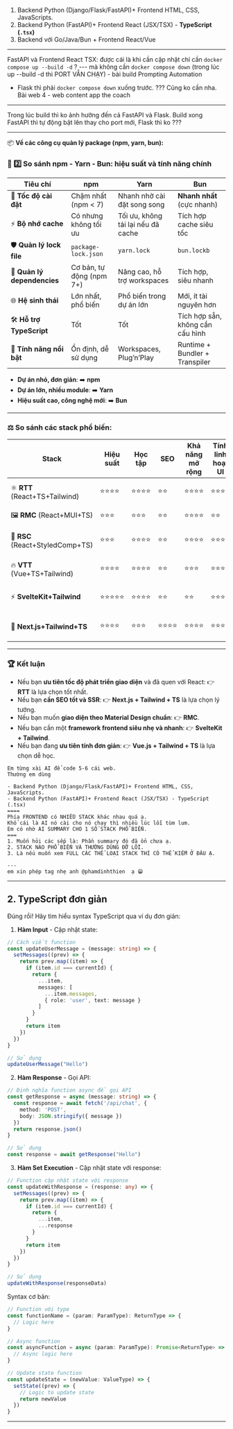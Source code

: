 
1. Backend Python (Django/Flask/FastAPI)+ Frontend HTML, CSS, JavaScripts. 
2.  Backend Python (FastAPI)+ Frontend React (JSX/TSX) - **TypeScript (`.tsx`)**
3. Backend với Go/Java/Bun + Frontend React/Vue
---
FastAPI và Frontend React TSX: được cái là khi cần cập nhật chỉ cần `docker compose up --build -d` ? --- mà không cần `docker compose down` (trong lúc up --build -d thì PORT VẪN CHẠY)  - bài build Prompting Automation
- Flask thì phải `docker compose down` xuống trước. ??? Cũng ko cần nha. Bài web 4 - web content app the coach
---
Trong lúc build thì ko ảnh hưởng đến cả FastAPI và Flask. 
Build xong FastAPI thì tự động bật lên thay cho port mới, Flask thì ko ???

---
📦 **Về các công cụ quản lý package (npm, yarn, bun):**

### 🚀 **2️⃣ So sánh npm - Yarn - Bun: hiệu suất và tính năng chính**

|Tiêu chí|**npm**|**Yarn**|**Bun**|
|---|---|---|---|
|🎯 **Tốc độ cài đặt**|Chậm nhất (npm < 7)|Nhanh nhờ cài đặt song song|**Nhanh nhất** (cực nhanh)|
|⚡ **Bộ nhớ cache**|Có nhưng không tối ưu|Tối ưu, không tải lại nếu đã cache|Tích hợp cache siêu tốc|
|🛡️ **Quản lý lock file**|`package-lock.json`|`yarn.lock`|`bun.lockb`|
|🔧 **Quản lý dependencies**|Cơ bản, tự động (npm 7+)|Nâng cao, hỗ trợ workspaces|Tích hợp, siêu nhanh|
|🌐 **Hệ sinh thái**|Lớn nhất, phổ biến|Phổ biến trong dự án lớn|Mới, ít tài nguyên hơn|
|🛠️ **Hỗ trợ TypeScript**|Tốt|Tốt|Tích hợp sẵn, không cần cấu hình|
|🌟 **Tính năng nổi bật**|Ổn định, dễ sử dụng|Workspaces, Plug’n’Play|Runtime + Bundler + Transpiler|

- **Dự án nhỏ, đơn giản**: ➡️ **npm**
- **Dự án lớn, nhiều module**: ➡️ **Yarn**
- **Hiệu suất cao, công nghệ mới**: ➡️ **Bun**

---
### ⚖️ **So sánh các stack phổ biến:**

| **Stack**                        | **Hiệu suất** | **Học tập** | **SEO** | **Khả năng mở rộng** | **Tính linh hoạt UI** | **Phù hợp cho**          |
| -------------------------------- | ------------- | ----------- | ------- | -------------------- | --------------------- | ------------------------ |
| ⚛️ **RTT** (React+TS+Tailwind)   | ⭐⭐⭐⭐          | ⭐⭐⭐⭐        | ⭐⭐      | ⭐⭐⭐⭐                 | ⭐⭐⭐⭐                  | SaaS, Dashboard, SPA     |
| 🖼 **RMC** (React+MUI+TS)        | ⭐⭐⭐           | ⭐⭐⭐         | ⭐⭐      | ⭐⭐⭐⭐                 | ⭐⭐                    | Enterprise apps, B2B     |
| 🎨 **RSC** (React+StyledComp+TS) | ⭐⭐⭐           | ⭐⭐⭐⭐        | ⭐⭐      | ⭐⭐⭐⭐                 | ⭐⭐⭐                   | Ứng dụng React phức tạp  |
| 🔥 **VTT** (Vue+TS+Tailwind)     | ⭐⭐⭐⭐          | ⭐⭐⭐⭐        | ⭐⭐      | ⭐⭐⭐                  | ⭐⭐⭐⭐                  | SPA nhỏ đến trung bình   |
| ⚡ **SvelteKit+Tailwind**         | ⭐⭐⭐⭐⭐         | ⭐⭐⭐⭐        | ⭐⭐      | ⭐⭐                   | ⭐⭐⭐⭐                  | Web app hiệu suất cao    |
| 🚀 **Next.js+Tailwind+TS**       | ⭐⭐⭐⭐          | ⭐⭐⭐         | ⭐⭐⭐⭐    | ⭐⭐⭐⭐                 | ⭐⭐⭐⭐                  | SEO-friendly, E-commerce |

---

### 🏆 **Kết luận**

- Nếu bạn **ưu tiên tốc độ phát triển giao diện** và đã quen với React: 👉 **RTT** là lựa chọn tốt nhất.
- Nếu bạn **cần SEO tốt và SSR**: 👉 **Next.js + Tailwind + TS** là lựa chọn lý tưởng.
- Nếu bạn muốn **giao diện theo Material Design chuẩn**: 👉 **RMC**.
- Nếu bạn cần một **framework frontend siêu nhẹ và nhanh**: 👉 **SvelteKit + Tailwind**.
- Nếu bạn đang **ưu tiên tính đơn giản**: 👉 **Vue.js + Tailwind + TS** là lựa chọn dễ học.


```
Em từng xài AI để code 5-6 cái web. 
Thường em dùng 

- Backend Python (Django/Flask/FastAPI)+ Frontend HTML, CSS, JavaScripts.
- Backend Python (FastAPI)+ Frontend React (JSX/TSX) - TypeScript (.tsx)
====
Phía FRONTEND có NHIỀU STACK khác nhau quá ạ. 
Khổ cái là AI nó cài cho nó chạy thì nhiều lúc lỗi tùm lum. 
Em có nhờ AI SUMMARY CHO 1 SỐ STACK PHỔ BIẾN. 
===
1. Muốn hỏi các sếp là: Phần summary đó đã ổn chưa ạ. 
2. STACK NÀO PHỔ BIẾN VÀ THƯỜNG DÙNG ĐỠ LỖI. 
3. Là nếu muốn xem FULL CÁC THỂ LOẠI STACK THÌ CÓ THỂ KIẾM Ở ĐÂU Ạ. 

---
em xin phép tag nhẹ anh @phamdinhthien  ạ 😁
```
---
## 2. TypeScript đơn giản 

Đúng rồi! Hãy tìm hiểu syntax TypeScript qua ví dụ đơn giản:

1. **Hàm Input** - Cập nhật state:
```typescript
// Cách viết function
const updateUserMessage = (message: string) => {
  setMessages((prev) => {
    return prev.map((item) => {
      if (item.id === currentId) {
        return {
          ...item,
          messages: [
            ...item.messages,
            { role: 'user', text: message }
          ]
        }
      }
      return item
    })
  })
}

// Sử dụng
updateUserMessage("Hello")
```

2. **Hàm Response** - Gọi API:
```typescript
// Định nghĩa function async để gọi API
const getResponse = async (message: string) => {
  const response = await fetch('/api/chat', {
    method: 'POST',
    body: JSON.stringify({ message })
  })
  return response.json()
}

// Sử dụng
const response = await getResponse("Hello")
```

3. **Hàm Set Execution** - Cập nhật state với response:
```typescript
// Function cập nhật state với response
const updateWithResponse = (response: any) => {
  setMessages((prev) => {
    return prev.map((item) => {
      if (item.id === currentId) {
        return {
          ...item,
          ...response
        }
      }
      return item
    })
  })
}

// Sử dụng
updateWithResponse(responseData)
```

Syntax cơ bản:
```typescript
// Function với type
const functionName = (param: ParamType): ReturnType => {
  // Logic here
}

// Async function
const asyncFunction = async (param: ParamType): Promise<ReturnType> => {
  // Async logic here
}

// Update state function
const updateState = (newValue: ValueType) => {
  setState((prev) => {
    // Logic to update state
    return newValue
  })
}
```


---

